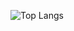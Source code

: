 ![Top Langs](https://github-readme-stats.vercel.app/api/top-langs/?username=404kuso&theme=default)
<!--
**404kuso/404kuso** is a ✨ _special_ ✨ repository because its `README.md` (this file) appears on your GitHub profile.

